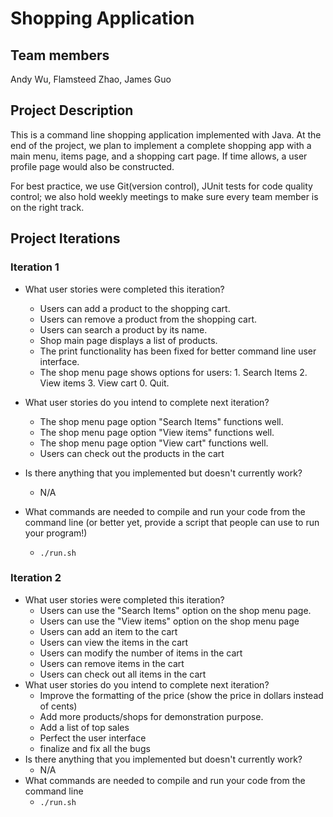 # Shopping Application

## Team members

Andy Wu, Flamsteed Zhao, James Guo

## Project Description

This is a command line shopping application implemented with Java. At the end of the project, we plan to implement a complete shopping app with a main menu, items page, and a shopping cart page. If time allows, a user profile page would also be constructed. 

For best practice, we use Git(version control), JUnit tests for code quality control; we also hold weekly meetings to make sure every team member is on the right track.

## Project Iterations

### Iteration 1

* What user stories were completed this iteration?
  * Users can add a product to the shopping cart.
  * Users can remove a product from the shopping cart.
  * Users can search a product by its name.
  * Shop main page displays a list of products.
  * The print functionality has been fixed for better command line user interface.
  * The shop menu page shows options for users: 1. Search Items 2. View items 3. View cart 0. Quit.<br>

* What user stories do you intend to complete next iteration?
  * The shop menu page option "Search Items" functions well.
  * The shop menu page option "View items" functions well.
  * The shop menu page option "View cart" functions well.
  * Users can check out the products in the cart
  
* Is there anything that you implemented but doesn't currently work?
  * N/A

* What commands are needed to compile and run your code from the command line (or better yet, provide a script that people can use to run your program!)
  * `./run.sh`

### Iteration 2

* What user stories were completed this iteration?
  * Users can use the "Search Items" option on the shop menu page.
  * Users can use the "View items" option on the shop menu page
  * Users can add an item to the cart
  * Users can view the items in the cart
  * Users can modify the number of items in the cart
  * Users can remove items in the cart
  * Users can check out all items in the cart
* What user stories do you intend to complete next iteration?
  * Improve the formatting of the price (show the price in dollars instead of cents)
  * Add more products/shops for demonstration purpose.
  * Add a list of top sales
  * Perfect the user interface
  * finalize and fix all the bugs
* Is there anything that you implemented but doesn't currently work?
  * N/A
* What commands are needed to compile and run your code from the command line 
  * `./run.sh`


